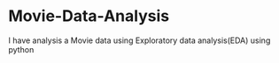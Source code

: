 # Movie-Data-Analysis
I have analysis a Movie data using Exploratory data analysis(EDA) using python
